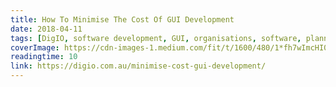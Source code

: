 ```yaml
---
title: How To Minimise The Cost Of GUI Development
date: 2018-04-11
tags: [DigIO, software development, GUI, organisations, software, planning, strategy]
coverImage: https://cdn-images-1.medium.com/fit/t/1600/480/1*fh7wImcHI0rXnqelzdaF4g.jpeg
readingtime: 10
link: https://digio.com.au/minimise-cost-gui-development/
---
```

